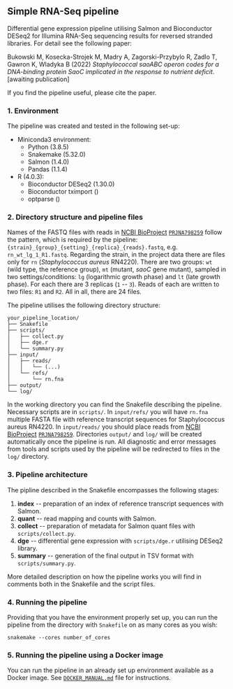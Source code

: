 ## Simple RNA-Seq pipeline
Differential gene expression pipeline utilising Salmon and Bioconductor DESeq2 for Illumina RNA-Seq sequencing results for reversed stranded libraries. For detail see the following paper:

Bukowski M, Kosecka-Strojek M, Madry A, Zagorski-Przybylo R, Zadlo T, Gawron K, Wladyka B (2022) _Staphylococcal saoABC operon codes for a DNA-binding protein SaoC implicated in the response to nutrient deficit_. [awaiting publication]

If you find the pipeline useful, please cite the paper.

### 1. Environment
The pipeline was created and tested in the following set-up:
- Miniconda3 environment:
  - Python (3.8.5)
  - Snakemake (5.32.0)
  - Salmon (1.4.0)
  - Pandas (1.1.4)
- R (4.0.3):
  - Bioconductor DESeq2 (1.30.0)
  - Bioconductor tximport ()
  - optparse ()

### 2. Directory structure and pipeline files
Names of the FASTQ files with reads in [NCBI BioProject](https://www.ncbi.nlm.nih.gov/bioproject/) [`PRJNA798259`](https://www.ncbi.nlm.nih.gov/bioproject?term=PRJNA798259%5BProject%20Accession%5D) follow the pattern, which is required by the pipeline: `{strain}_{group}_{setting}_{replica}_{reads}.fastq`, e.g. `rn_wt_lg_1_R1.fastq`. Regarding the strain, in the project data there are files only for `rn` (_Staphylococcus aureus_ RN4220). There are two groups: `wt` (wild type, the reference group), `mt` (mutant, _saoC_ gene mutant), sampled in two settings/conditions: `lg` (logarithmic growth phase) and `lt` (late growth phase). For each there are 3 replicas (`1` -- `3`). Reads of each are written to two files: `R1` and `R2`. All in all, there are 24 files.

The pipeline utilises the following directory structure:
```
your_pipeline_location/
├── Snakefile
├── scripts/
│   ├── collect.py
│   ├── dge.r
│   └── summary.py
├── input/
│   ├── reads/
│   │   └── (...)
│   └── refs/
│       └── rn.fna
├── output/
└── log/
```
In the working directory you can find the Snakefile describing the pipeline. Necessary scripts are in `scripts/`. In `input/refs/` you will have `rn.fna` multiple FASTA file with reference transcript sequences for Staphylococcus aureus RN4220. In `input/reads/` you should place reads from [NCBI BioProject](https://www.ncbi.nlm.nih.gov/bioproject/) [`PRJNA798259`](https://www.ncbi.nlm.nih.gov/bioproject?term=PRJNA798259%5BProject%20Accession%5D). Directories `output/` and `log/` will be created automatically once the pipeline is run. All diagnostic and error messages from tools and scripts used by the pipeline will be redirected to files in the `log/` directory.

### 3. Pipeline architecture
The pipline described in the Snakefile encompasses the following stages:
1. **index** -- preparation of an index of reference transcript sequences with Salmon.
1. **quant** -- read mapping and counts with Salmon.
1. **collect** -- preparation of metadata for Salmon quant files with `scripts/collect.py`.
1. **dge** -- differential gene expression with `scripts/dge.r` utilising DESeq2 library.
1. **summary** -- generation of the final output in TSV format with `scripts/summary.py`.

More detailed description on how the pipeline works you will find in comments both in the Snakefile and the script files.

### 4. Running the pipeline
Providing that you have the environment properly set up, you can run the pipeline from the directory with `Snakefile` on as many cores as you wish:
```
snakemake --cores number_of_cores
```

### 5. Running the pipeline using a Docker image
You can run the pipeline in an already set up environment available as a Docker image. See [`DOCKER_MANUAL.md`](https://github.com/michalbukowski/rnaseq_pipeline/blob/main/DOCKER_MANUAL.md) file for instructions.
